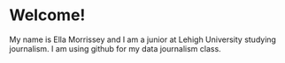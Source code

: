 #  Welcome!
My name is Ella Morrissey and I am a junior at Lehigh University studying journalism. I am using github for my data journalism class.
